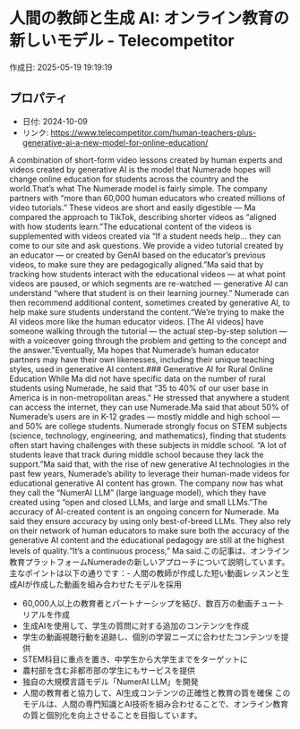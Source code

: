 # 人間の教師と生成 AI: オンライン教育の新しいモデル - Telecompetitor

作成日: 2025-05-19 19:19:19

## プロパティ

- 日付: 2024-10-09
- リンク: https://www.telecompetitor.com/human-teachers-plus-generative-ai-a-new-model-for-online-education/

A combination of short-form video lessons created by human experts and videos created by generative AI is the model that Numerade hopes will change online education for students across the country and the world.That’s what The Numerade model is fairly simple. The company partners with “more than 60,000 human educators who created millions of video tutorials.” These videos are short and easily digestible — Ma compared the approach to TikTok, describing shorter videos as “aligned with how students learn.”The educational content of the videos is supplemented with videos created via “If a student needs help… they can come to our site and ask questions. We provide a video tutorial created by an educator — or created by GenAI based on the educator’s previous videos, to make sure they are pedagogically aligned.”Ma said that by tracking how students interact with the educational videos — at what point videos are paused, or which segments are re-watched — generative AI can understand “where that student is on their learning journey.” Numerade can then recommend additional content, sometimes created by generative AI, to help make sure students understand the content.“We’re trying to make the AI videos more like the human educator videos. [The AI videos] have someone walking through the tutorial — the actual step-by-step solution — with a voiceover going through the problem and getting to the concept and the answer.”Eventually, Ma hopes that Numerade’s human educator partners may have their own likenesses, including their unique teaching styles, used in generative AI content.### Generative AI for Rural Online Education
While Ma did not have specific data on the number of rural students using Numerade, he said that “35 to 40% of our user base in America is in non-metropolitan areas.” He stressed that anywhere a student can access the internet, they can use Numerade.Ma said that about 50% of Numerade’s users are in K-12 grades — mostly middle and high school — and 50% are college students. Numerade strongly focus on STEM subjects (science, technology, engineering, and mathematics), finding that students often start having challenges with these subjects in middle school. “A lot of students leave that track during middle school because they lack the support.”Ma said that, with the rise of new generative AI technologies in the past few years, Numerade’s ability to leverage their human-made videos for educational generative AI content has grown. The company now has what they call the “NumerAI LLM” (large language model), which they have created using “open and closed LLMs, and large and small LLMs.”The accuracy of AI-created content is an ongoing concern for Numerade. Ma said they ensure accuracy by using only best-of-breed LLMs. They also rely on their network of human educators to make sure both the accuracy of the generative AI content and the educational pedagogy are still at the highest levels of quality.“It’s a continuous process,” Ma said.この記事は、オンライン教育プラットフォームNumeradeの新しいアプローチについて説明しています。主なポイントは以下の通りです：- 人間の教師が作成した短い動画レッスンと生成AIが作成した動画を組み合わせたモデルを採用
- 60,000人以上の教育者とパートナーシップを結び、数百万の動画チュートリアルを作成
- 生成AIを使用して、学生の質問に対する追加のコンテンツを作成
- 学生の動画視聴行動を追跡し、個別の学習ニーズに合わせたコンテンツを提供
- STEM科目に重点を置き、中学生から大学生までをターゲットに
- 農村部を含む非都市部の学生にもサービスを提供
- 独自の大規模言語モデル「NumerAI LLM」を開発
- 人間の教育者と協力して、AI生成コンテンツの正確性と教育の質を確保
このモデルは、人間の専門知識とAI技術を組み合わせることで、オンライン教育の質と個別化を向上させることを目指しています。